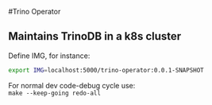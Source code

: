 #Trino Operator
## Maintains TrinoDB in a k8s cluster

Define IMG, for instance:
```bash
export IMG=localhost:5000/trino-operator:0.0.1-SNAPSHOT
```

For normal dev code-debug cycle use:<br>
`make --keep-going redo-all`